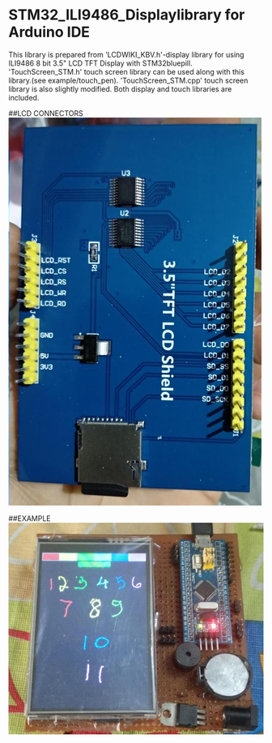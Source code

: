 # STM32_ILI9486_Displaylibrary for Arduino IDE
This library is prepared from 'LCDWIKI_KBV.h'-display library for using ILI9486 8 bit 3.5" LCD TFT Display with STM32bluepill. 'TouchScreen_STM.h' touch screen library can be used along with this library.(see example/touch_pen). 'TouchScreen_STM.cpp' touch screen library is also slightly modified. Both display and touch libraries are included.

##LCD CONNECTORS
![Alt text](LCD_3.5.jpg?raw=true "Title" )

##EXAMPLE
![Alt text](photo_2020-04-19_17-45-51.jpg?raw=true "Title" )
